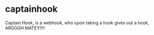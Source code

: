 # captainhook
Captain Hook, is a webhook, who upon taking a hook gives out a hook, ARGGGH MATEY!!!!
